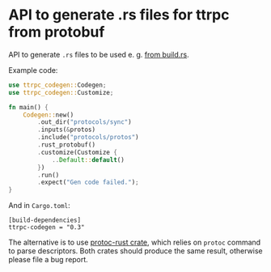 # API to generate .rs files for ttrpc from protobuf

API to generate `.rs` files to be used e. g. [from build.rs](../example/build.rs).

Example code:

```rust
use ttrpc_codegen::Codegen;
use ttrpc_codegen::Customize;

fn main() {
    Codegen::new()
        .out_dir("protocols/sync")
        .inputs(&protos)
        .include("protocols/protos")
        .rust_protobuf()
        .customize(Customize {
            ..Default::default()
        })
        .run()
        .expect("Gen code failed.");
}

```

And in `Cargo.toml`:

```
[build-dependencies]
ttrpc-codegen = "0.3"
```

The alternative is to use
[protoc-rust crate](https://github.com/stepancheg/rust-protobuf/tree/master/protoc-rust),
which relies on `protoc` command to parse descriptors. Both crates should produce the same result,
otherwise please file a bug report.
